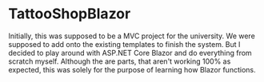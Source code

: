 # TattooShopBlazor
Initially, this was supposed to be a MVC project for the university.
We were supposed to add onto the existing templates to finish the system.
But I decided to play around with ASP.NET Core Blazor and do everything from scratch myself.
Although the are parts, that aren't working 100% as expected, this was solely for the purpose of learning how Blazor functions.

